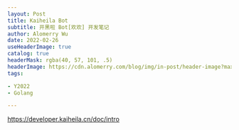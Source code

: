 ```yaml
---
layout: Post
title: Kaiheila Bot
subtitle: 开黑啦 Bot[欢欢] 开发笔记
author: Alomerry Wu
date: 2022-02-26
useHeaderImage: true
catalog: true
headerMask: rgba(40, 57, 101, .5)
headerImage: https://cdn.alomerry.com/blog/img/in-post/header-image?max=64
tags:

- Y2022
- Golang

---
```


https://developer.kaiheila.cn/doc/intro


